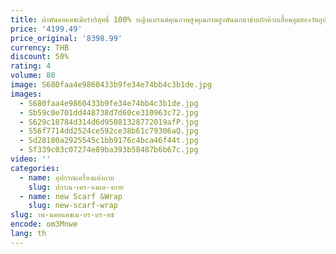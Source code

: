 ```yaml
---
title: ผ้าพันคอแคชเมียร์บริสุทธิ์ 100% หญิงแบรนด์คุณภาพสูงคุณภาพสูงพันนกตาข่ายถักด้วยเสื้อคลุมสองวัตถุประสงค์สองด้าน
price: '4199.49'
price_original: '8398.99'
currency: THB
discount: 50%
rating: 4
volume: 80
image: S680faa4e9860433b9fe34e74bb4c3b1de.jpg
images:
  - S680faa4e9860433b9fe34e74bb4c3b1de.jpg
  - Sb59c0e701dd448738d7d60ce310963c72.jpg
  - S629c18784d314d6d95081328772019afP.jpg
  - S56f7714dd2524ce592ce38b61c79306aQ.jpg
  - Sd28180a2925545c1bb9176c4bca46f44t.jpg
  - Sf339c03c07274e89ba393b58487b6b67c.jpg
video: ''
categories:
  - name: อุปกรณ์เครื่องแต่งกาย
    slug: ปกรณ-เคร-องแต-งกาย
  - name: new Scarf &Wrap
    slug: new-scarf-wrap
slug: าพ-นคอแคชเม-ยร-บร-ทธ
encode: om3Mnwe
lang: th
---
```

  